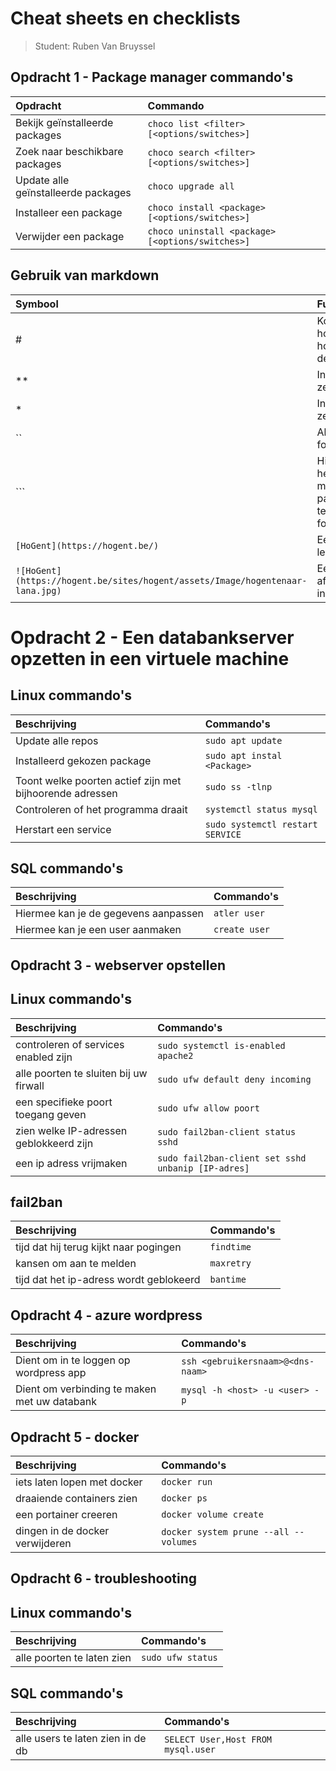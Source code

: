 # Cheat sheets en checklists

> Student: Ruben Van Bruyssel

## Opdracht 1 - Package manager commando's

| Opdracht                            | Commando                                         |
| :---------------------------------- | :----------------------------------------------- |
| Bekijk geïnstalleerde packages      | `choco list <filter> [<options/switches>]`       |
| Zoek naar beschikbare packages      | `choco search <filter> [<options/switches>]`     |
| Update alle geïnstalleerde packages | `choco upgrade all`                              |
| Installeer een package              | `choco install <package> [<options/switches>]`   |
| Verwijder een package               | `choco uninstall <package> [<options/switches>]` |

## Gebruik van markdown

| Symbool                                                                       | Functie                                           |
| :---------------------------------------------------------------------------- | :------------------------------------------------ |
| #                                                                             | Kopteksten, hoe meer # hoe kleiner de kop         |
| \*\*                                                                          | In vet zetten                                     |
| \*                                                                            | In italics zetten                                 |
| ``                                                                            | Als code formateren                               |
| ```                                                                           | Hiermee is het mogelijk paragrafen te formatteren |
| `[HoGent](https://hogent.be/)`                                                | Een link leggen                                   |
| `![HoGent](https://hogent.be/sites/hogent/assets/Image/hogentenaar-lana.jpg)` | Een afbeelding invoegen                           |

# Opdracht 2 - Een databankserver opzetten in een virtuele machine

## Linux commando's

| Beschrijving                                             | Commando's                       |
| :------------------------------------------------------- | :------------------------------- |
| Update alle repos                                        | `sudo apt update`                |
| Installeerd gekozen package                              | `sudo apt instal <Package>`      |
| Toont welke poorten actief zijn met bijhoorende adressen | `sudo ss -tlnp`                  |
| Controleren of het programma draait                      | `systemctl status mysql`         |
| Herstart een service                                     | `sudo systemctl restart SERVICE` |

## SQL commando's

| Beschrijving                         | Commando's    |
| :----------------------------------- | :------------ |
| Hiermee kan je de gegevens aanpassen | `atler user`  |
| Hiermee kan je een user aanmaken     | `create user` |

## Opdracht 3 - webserver opstellen

## Linux commando's

| Beschrijving                            | Commando's                                         |
| :-------------------------------------- | :------------------------------------------------- |
| controleren of services enabled zijn    | `sudo systemctl is-enabled apache2`                |
| alle poorten te sluiten bij uw firwall  | `sudo ufw default deny incoming`                   |
| een specifieke poort toegang geven      | `sudo ufw allow poort`                             |
| zien welke IP-adressen geblokkeerd zijn | `sudo fail2ban-client status sshd`                 |
| een ip adress vrijmaken                 | `sudo fail2ban-client set sshd unbanip [IP-adres]` |

## fail2ban

| Beschrijving                            | Commando's |
| :-------------------------------------- | :--------- |
| tijd dat hij terug kijkt naar pogingen  | `findtime` |
| kansen om aan te melden                 | `maxretry` |
| tijd dat het ip-adress wordt geblokeerd | `bantime`  |

## Opdracht 4 - azure wordpress

| Beschrijving                                 | Commando's                        |
| :------------------------------------------- | :-------------------------------- |
| Dient om in te loggen op wordpress app       | `ssh <gebruikersnaam>@<dns-naam>` |
| Dient om verbinding te maken met uw databank | `mysql -h <host> -u <user> -p`    |

## Opdracht 5 - docker

| Beschrijving                    | Commando's                            |
| :------------------------------ | :------------------------------------ |
| iets laten lopen met docker     | `docker run`                          |
| draaiende containers zien       | `docker ps`                           |
| een portainer creeren           | `docker volume create`                |
| dingen in de docker verwijderen | `docker system prune --all --volumes` |

## Opdracht 6 - troubleshooting

## Linux commando's

| Beschrijving               | Commando's        |
| :------------------------- | :---------------- |
| alle poorten te laten zien | `sudo ufw status` |

## SQL commando's

| Beschrijving                      | Commando's                         |
| :-------------------------------- | :--------------------------------- |
| alle users te laten zien in de db | `SELECT User,Host FROM mysql.user` |
